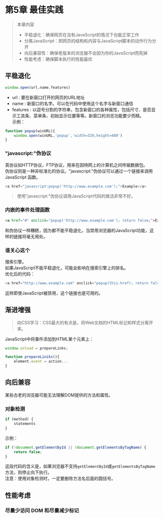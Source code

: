 # 第5章 最佳实践

>本章内容  
>- 平稳退化：确保网页在没有JavaScript的情况下也能正常工作
>- 分离JavaScript：把网页的结构和内容与JavaScript脚本的动作行为分开
>- 向后兼容性：确保老版本的浏览器不会因为你的JavaScript而死掉
>- 性能考虑：确保脚本执行的性能最优

## 平稳退化
```javascript
window.open(url,name,features)
```
- url : 要在新窗口打开的网页的URL地址
- name : 新窗口的名字。可以在代码中使用这个名字与新窗口通信
- features : 以逗号分割的字符串，包含新窗口的各种属性，包括尺寸、是否显示工具条、菜单条、初始显示位置等等。新窗口的浏览功能要少而精。  
示例：
```javascript
function popup(winURL){
    window.open(winURL,'popup','width=320,height=480')
}
```

### "javascript:"伪协议
真协议如HTTP协议，FTP协议，用来在因特网上的计算机之间传输数据包。  
伪协议则是一种非标准化的协议。"javascript:"伪协议可以通过一个链接来调用 JavaScript 函数。
```javascript
<a href="javascript:popup('http://www.example.com');">Example</a>
```

>使用"javascript:"伪协议调用JavaScript代码的做法非常不好。

### 内嵌的事件处理函数
```html
<a href="#" onclick="popup('http://www.example.com'); return false;">Example</a>
```
和伪协议一样糟糕，因为都不能平稳退化，当禁用浏览器的JavaScript功能，这样的链接将毫无用处。

### 谁关心这个
搜索引擎。  
如果JavaScript不能平稳退化，可能会影响在搜索引擎上的排名。   
优化后的代码：
```javascript
<a href="http://www.example.com" onclick="popup(this.href); return false;">Example</a>
```
这样即使JavaScript被禁用，这个链接也是可用的。

## 渐进增强
>向CSS学习：CSS最大的有点是，将Web文档的HTML标记和样式分离开来。  

JavaScript中将事件添加到HTML某个元素上：
```javascript
window.onload = prepareLinks;

function prepareLiniks(){
    element.event = action...
}
```

## 向后兼容
某些古老的浏览器可能无法理解DOM提供的方法和属性。  

### 对象检测
```javascript
if (method) {
    statements
}
```
示例：
```javascript
if (!document.getElementById || !document.getElementsByTagName) {
    return false;
}
```
这段代码的含义是，如果浏览器不支持`getElementById`或`getElementsByTagName`方法，则停止向下执行。  
注意：使用对象检测时，一定要删除方法名后面的圆括号。

## 性能考虑

### 尽量少访问 DOM 和尽量减少标记

